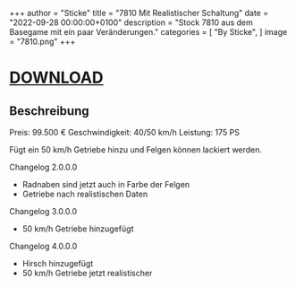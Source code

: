 +++
author = "Sticke"
title = "7810 Mit Realistischer Schaltung"
date = "2022-09-28 00:00:00+0100"
description = "Stock 7810 aus dem Basegame mit ein paar Veränderungen."
categories = [
    "By Sticke",
]
image = "7810.png"
+++
# [DOWNLOAD](https://magentacloud.de/s/BA38qj9wDTxE3xe/download?path=%2FBy%20Sticke&files=FS22_7810Transmission.zip)

## Beschreibung

Preis: 99.500 €
Geschwindigkeit: 40/50 km/h
Leistung: 175 PS

Fügt ein 50 km/h Getriebe hinzu und Felgen können lackiert werden.

Changelog 2.0.0.0
- Radnaben sind jetzt auch in Farbe der Felgen
- Getriebe nach realistischen Daten

Changelog 3.0.0.0
- 50 km/h Getriebe hinzugefügt

Changelog 4.0.0.0
- Hirsch hinzugefügt
- 50 km/h Getriebe jetzt realistischer